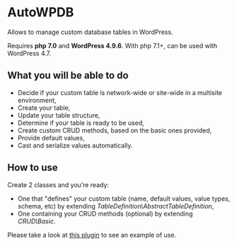 # AutoWPDB

Allows to manage custom database tables in WordPress.

Requires **php 7.0** and **WordPress 4.9.6**. With php 7.1+, can be used with WordPress 4.7.

## What you will be able to do

* Decide if your custom table is network-wide or site-wide in a multisite environment,
* Create your table,
* Update your table structure,
* Determine if your table is ready to be used,
* Create custom CRUD methods, based on the basic ones provided,
* Provide default values,
* Cast and serialize values automatically.

## How to use

Create 2 classes and you’re ready:

* One that "defines" your custom table (name, default values, value types, schema, etc) by extending *TableDefinition\AbstractTableDefinition*,
* One containing your CRUD methods (optional) by extending *CRUD\Basic*.

Please take a look at [this plugin](https://github.com/Screenfeed/autowpdb-example-plugin) to see an example of use.
